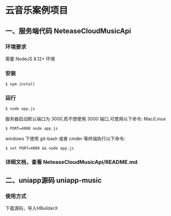 # 云音乐案例项目

## 一、服务端代码  NeteaseCloudMusicApi

### 环境要求

需要 NodeJS 8.12+ 环境

### 安装

```shell
$ npm install
```

### 运行

```shell
$ node app.js
```

服务器启动默认端口为 3000,若不想使用 3000 端口,可使用以下命令: Mac/Linux

```shell
$ PORT=4000 node app.js
```

windows 下使用 git-bash 或者 cmder 等终端执行以下命令:

```shell
$ set PORT=4000 && node app.js
```

### 详细文档，查看 NeteaseCloudMusicApi/README.md

## 二、uniapp源码  uniapp-music

### 使用方式

下载源码，导入HBuilderX